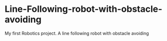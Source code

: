 # Line-Following-robot-with-obstacle-avoiding
My first Robotics project. A  line following robot with obstacle avoiding

